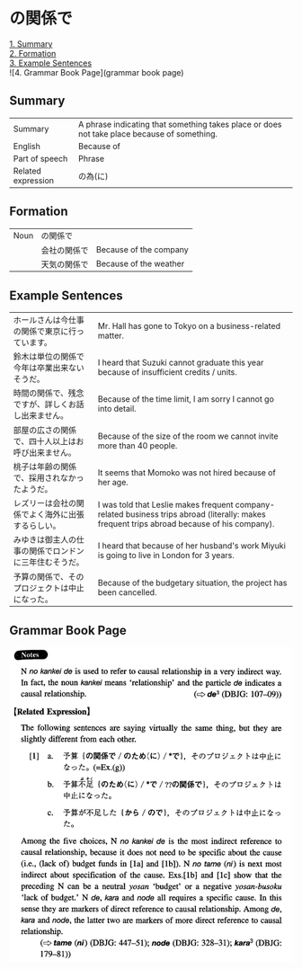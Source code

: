 # の関係で

[1. Summary](#summary)<br>
[2. Formation](#formation)<br>
[3. Example Sentences](#example-sentences)<br>
![4. Grammar Book Page](grammar book page)<br>


## Summary

<table><tr>   <td>Summary</td>   <td>A phrase indicating that something takes place or does not take place because of something.</td></tr><tr>   <td>English</td>   <td>Because of</td></tr><tr>   <td>Part of speech</td>   <td>Phrase</td></tr><tr>   <td>Related expression</td>   <td>の為(に)</td></tr></table>

## Formation

<table class="table"><tbody><tr class="tr head"><td class="td"><span class="bold">Noun</span></td><td class="td"><span class="concept">の関係で</span></td><td class="td"></td></tr><tr class="tr"><td class="td"></td><td class="td"><span>会社</span><span class="concept">の関係で</span></td><td class="td"><span>Because of the company</span></td></tr><tr class="tr"><td class="td"></td><td class="td"><span>天気</span><span class="concept">の関係で</span></td><td class="td"><span>Because of the weather</span></td></tr></tbody></table>

## Example Sentences

<table><tr>   <td>ホールさんは今仕事の関係で東京に行っています。</td>   <td>Mr. Hall has gone to Tokyo on a business-related matter.</td></tr><tr>   <td>鈴木は単位の関係で今年は卒業出来ないそうだ。</td>   <td>I heard that Suzuki cannot graduate this year because of insufficient credits / units.</td></tr><tr>   <td>時間の関係で、残念ですが、詳しくお話し出来ません。</td>   <td>Because of the time limit, I am sorry I cannot go into detail.</td></tr><tr>   <td>部屋の広さの関係で、四十人以上はお呼び出来ません。</td>   <td>Because of the size of the room we cannot invite more than 40 people.</td></tr><tr>   <td>桃子は年齢の関係で、採用されなかったようだ。</td>   <td>It seems that Momoko was not hired because of her age.</td></tr><tr>   <td>レズリーは会社の関係でよく海外に出張するらしい。</td>   <td>I was told that Leslie makes frequent company-related business trips abroad (literally: makes frequent trips abroad because of his company).</td></tr><tr>   <td>みゆきは御主人の仕事の関係でロンドンに三年住むそうだ。</td>   <td>I heard that because of her husband's work Miyuki is going to live in London for 3 years.</td></tr><tr>   <td>予算の関係で、そのプロジェクトは中止になった。</td>   <td>Because of the budgetary situation, the project has been cancelled.</td></tr></table>

## Grammar Book Page

![](../img/Intermediateの関係で.png)

